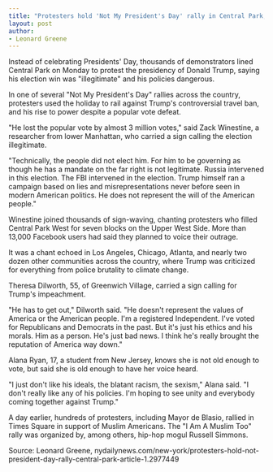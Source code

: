 ```yaml
---
title: "Protesters hold 'Not My President's Day' rally in Central Park, call election 'illegitimate'"
layout: post
author:
- Leonard Greene
---
```


Instead of celebrating Presidents' Day, thousands of demonstrators lined Central Park on Monday to protest the presidency of Donald Trump, saying his election win was "illegitimate" and his policies dangerous.

In one of several "Not My President's Day" rallies across the country, protesters used the holiday to rail against Trump's controversial travel ban, and his rise to power despite a popular vote defeat.

"He lost the popular vote by almost 3 million votes," said Zack Winestine, a researcher from lower Manhattan, who carried a sign calling the election illegitimate.

"Technically, the people did not elect him. For him to be governing as though he has a mandate on the far right is not legitimate. Russia intervened in this election. The FBI intervened in the election. Trump himself ran a campaign based on lies and misrepresentations never before seen in modern American politics. He does not represent the will of the American people."

Winestine joined thousands of sign-waving, chanting protesters who filled Central Park West for seven blocks on the Upper West Side. More than 13,000 Facebook users had said they planned to voice their outrage.

It was a chant echoed in Los Angeles, Chicago, Atlanta, and nearly two dozen other communities across the country, where Trump was criticized for everything from police brutality to climate change.

Theresa Dilworth, 55, of Greenwich Village, carried a sign calling for Trump's impeachment.

"He has to get out," Dilworth said. "He doesn't represent the values of America or the American people. I'm a registered Independent. I've voted for Republicans and Democrats in the past. But it's just his ethics and his morals. Him as a person. He's just bad news. I think he's really brought the reputation of America way down."

Alana Ryan, 17, a student from New Jersey, knows she is not old enough to vote, but said she is old enough to have her voice heard.

"I just don't like his ideals, the blatant racism, the sexism," Alana said. "I don't really like any of his policies. I'm hoping to see unity and everybody coming together against Trump."

A day earlier, hundreds of protesters, including Mayor de Blasio, rallied in Times Square in support of Muslim Americans. The "I Am A Muslim Too" rally was organized by, among others, hip-hop mogul Russell Simmons.

Source: Leonard Greene, nydailynews.com/new-york/protesters-hold-not-president-day-rally-central-park-article-1.2977449
